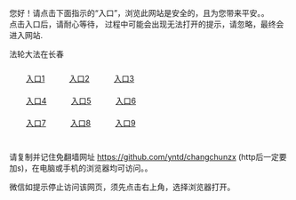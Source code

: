 您好！请点击下面指示的“入口”，浏览此网站是安全的，且为您带来平安。。 <br/>
点击入口后，请耐心等待， 过程中可能会出现无法打开的提示，请忽略，最终会进入网站. </br>

法轮大法在长春<br/>
<div style="padding:10px"><a style="margin:20px" target="_blank" href="https://d372wyrnpg5tq1.cloudfront.net/2Qpsp?kufptgpp" id="ccLink1" rel="nofollow">入口1</a> <a target="_blank" style="margin:20px" href="https://d1p8zv7kfvpwob.cloudfront.net/2Qpsp?cdebeku" id="ccLink2" rel="nofollow">入口2</a> <a style="margin:20px" target="_blank" href="https://d2hn82rajx5ctd.cloudfront.net/2Qpsp?seovjw" id="ccLink3" rel="nofollow">入口3</a></div>

<div style="padding:10px" ><a style="margin:20px" target="_blank" href="https://d372wyrnpg5tq1.cloudfront.net/2Qpsp?kufptgpp" id="ccLink4" rel="nofollow">入口4</a> <a style="margin:20px" href="https://d1p8zv7kfvpwob.cloudfront.net/2Qpsp?cdebeku" target="_blank" id="ccLink5" rel="nofollow">入口5</a> <a style="margin:20px" href="https://d2hn82rajx5ctd.cloudfront.net/2Qpsp?seovjw" target="_blank" id="ccLink6" rel="nofollow">入口6</a></div>

<div style="padding:10px"><a style="margin:20px" target="_blank" href="https://d372wyrnpg5tq1.cloudfront.net/2Qpsp?kufptgpp" id="ccLink7" rel="nofollow">入口7</a> <a style="margin:20px" href="https://d1p8zv7kfvpwob.cloudfront.net/2Qpsp?cdebeku" target="_blank" id="ccLink8" rel="nofollow">入口8</a> <a style="margin:20px" target="_blank" href="https://d2hn82rajx5ctd.cloudfront.net/2Qpsp?seovjw" id="ccLink9" rel="nofollow">入口9</a></div>

<br/>



请复制并记住免翻墙网址 https://github.com/yntd/changchunzx (http后一定要加s)，在电脑或手机的浏览器均可访问。。<br/>

微信如提示停止访问该网页，须先点击右上角，选择浏览器打开。
